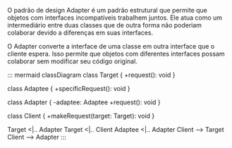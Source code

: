 O padrão de design Adapter é um padrão estrutural que permite que objetos com interfaces incompatíveis trabalhem juntos. Ele atua como um intermediário entre duas classes que de outra forma não poderiam colaborar devido a diferenças em suas interfaces.

O Adapter converte a interface de uma classe em outra interface que o cliente espera. Isso permite que objetos com diferentes interfaces possam colaborar sem modificar seu código original.

::: mermaid
classDiagram
  class Target {
    +request(): void
  }

  class Adaptee {
    +specificRequest(): void
  }

  class Adapter {
    -adaptee: Adaptee
    +request(): void
  }

  class Client {
    +makeRequest(target: Target): void
  }

  Target <|.. Adapter
  Target <|.. Client
  Adaptee <|.. Adapter
  Client --> Target
  Client --> Adapter
:::
